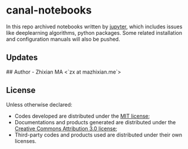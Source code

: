 # canal-notebooks
In this repo archived notebooks written by [jupyter](http://jupyter.org/), which includes issues like deeplearning algorithms, python packages. Some related installation and configuration manuals will also be pushed.

## Updates
<TODO>
## Author
- Zhixian MA <`zx at mazhixian.me`>

## License
Unless otherwise declared:

- Codes developed are distributed under the [MIT license](https://opensource.org/licenses/mit-license.php);
- Documentations and products generated are distributed under the [Creative Commons Attribution 3.0 license](https://creativecommons.org/licenses/by/3.0/us/deed.en_US);
- Third-party codes and products used are distributed under their own licenses.
